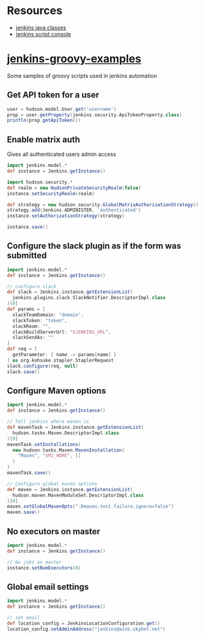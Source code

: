 # Resources

* [jenkins java classes](http://javadoc.jenkins.io/)
* [jenkins script console](https://wiki.jenkins.io/display/JENKINS/Jenkins+Script+Console)

# [jenkins-groovy-examples](https://github.com/glenjamin/jenkins-groovy-examples)

Some samples of groovy scripts used in jenkins automation


## Get API token for a user

```groovy
user = hudson.model.User.get('username')
prop = user.getProperty(jenkins.security.ApiTokenProperty.class)
println(prop.getApiToken())
```

## Enable matrix auth

Gives all authenticated users admin access

```groovy
import jenkins.model.*
def instance = Jenkins.getInstance()

import hudson.security.*
def realm = new HudsonPrivateSecurityRealm(false)
instance.setSecurityRealm(realm)

def strategy = new hudson.security.GlobalMatrixAuthorizationStrategy()
strategy.add(Jenkins.ADMINISTER, 'authenticated')
instance.setAuthorizationStrategy(strategy)

instance.save()
```

## Configure the slack plugin as if the form was submitted

```groovy
import jenkins.model.*
def instance = Jenkins.getInstance()

// configure slack
def slack = Jenkins.instance.getExtensionList(
  jenkins.plugins.slack.SlackNotifier.DescriptorImpl.class
)[0]
def params = [
  slackTeamDomain: "domain",
  slackToken: "token",
  slackRoom: "",
  slackBuildServerUrl: "$JENKINS_URL",
  slackSendAs: ""
]
def req = [
  getParameter: { name -> params[name] }
] as org.kohsuke.stapler.StaplerRequest
slack.configure(req, null)
slack.save()
```


## Configure Maven options

```groovy
import jenkins.model.*
def instance = Jenkins.getInstance()

// Tell jenkins where maven is
def mavenTask = Jenkins.instance.getExtensionList(
  hudson.tasks.Maven.DescriptorImpl.class
)[0]
mavenTask.setInstallations(
  new hudson.tasks.Maven.MavenInstallation(
    "Maven", "$M2_HOME", []
  )
)
mavenTask.save()

// Configure global maven options
def maven = Jenkins.instance.getExtensionList(
  hudson.maven.MavenModuleSet.DescriptorImpl.class
)[0]
maven.setGlobalMavenOpts("-Dmaven.test.failure.ignore=false")
maven.save()
```


## No executors on master

```groovy
import jenkins.model.*
def instance = Jenkins.getInstance()

// No jobs on master
instance.setNumExecutors(0)
```


## Global email settings

```groovy
import jenkins.model.*
def instance = Jenkins.getInstance()

// set email
def location_config = JenkinsLocationConfiguration.get()
location_config.setAdminAddress("jenkins@azsb.skybet.net")
```

